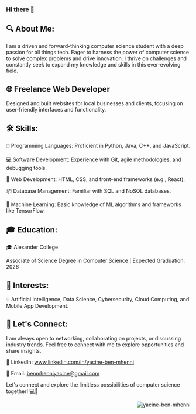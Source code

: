 ### Hi there 👋

🔍 About Me:
------------
I am a driven and forward-thinking computer science student with a deep passion for all things tech. Eager to harness the power of computer science to solve complex problems and drive innovation. I thrive on challenges and constantly seek to expand my knowledge and skills in this ever-evolving field.

🌐 Freelance Web Developer
--------------------------
Designed and built websites for local businesses and clients, focusing on user-friendly interfaces and functionality.

🛠️ Skills:
-----------
🖱️ Programming Languages: Proficient in Python, Java, C++, and JavaScript.

💻 Software Development: Experience with Git, agile methodologies, and debugging tools.

🔗 Web Development: HTML, CSS, and front-end frameworks (e.g., React).

📦 Database Management: Familiar with SQL and NoSQL databases.

🤖 Machine Learning: Basic knowledge of ML algorithms and frameworks like TensorFlow.

🎓 Education:
-------------
🎓 Alexander College

Associate of Science Degree in Computer Science | Expected Graduation: 2026

📖 Interests:
-------------
💡 Artificial Intelligence, Data Science, Cybersecurity, Cloud Computing, and Mobile App Development.

📨 Let's Connect:
-----------------
I am always open to networking, collaborating on projects, or discussing industry trends. Feel free to connect with me to explore opportunities and share insights.

🔗 LinkedIn: www.linkedin.com/in/yacine-ben-mhenni

📧 Email: benmhenniyacine@gmail.com

Let's connect and explore the limitless possibilities of computer science together! 💻🚀
<p align="right"> <img src="https://komarev.com/ghpvc/?username=yacine-ben-mhenni&label=Profile%20views&color=0e75b6&style=flat" alt="yacine-ben-mhenni" /> </p>
